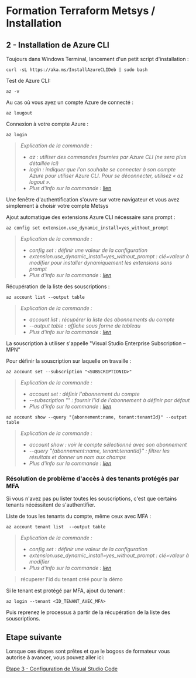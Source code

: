 # Formation Terraform Metsys / Installation

  

## 2 - Installation de Azure CLI

Toujours dans Windows Terminal, lancement d'un petit script d'installation :

```curl -sL https://aka.ms/InstallAzureCLIDeb | sudo bash```

Test de Azure CLI:

```az -v```

Au cas où vous ayez un compte Azure de connecté :

```az lougout```

Connexion à votre compte Azure :

```az login```

>_Explication de la commande :_
>- _az : utiliser des commandes fournies par Azure CLI (ne sera plus détaillée ici)_
>- _login : indiquer que l'on souhaite se connecter à son compte Azure pour utiliser Azure CLI. Pour se déconnecter, utilisez « az logout »._
>- _Plus d'info sur la commande :_ [lien](https://docs.microsoft.com/en-us/cli/azure/reference-index?view=azure-cli-latest#az-login)

Une fenêtre d'authentification s'ouvre sur votre navigateur et vous avez simplement à choisir votre compte Metsys

Ajout automatique des extensions Azure CLI nécessaire sans prompt :

```az config set extension.use_dynamic_install=yes_without_prompt```

>_Explication de la commande :_
>- _config set : définir une valeur de la configuration_
>- _extension.use_dynamic_install=yes_without_prompt : clé=valeur à modifier pour installer dynamiquement les extensions sans prompt_
>- _Plus d'info sur la commande : [lien](https://docs.microsoft.com/en-us/cli/azure/config?view=azure-cli-latest#az_config_set)_



Récupération de la liste des souscriptions :

```az account list --output table```

>_Explication de la commande :_
>- _account list : récupérer la liste des abonnements du compte_
>- _--output table : affiche sous forme de tableau_
>- _Plus d'info sur la commande : [lien](https://docs.microsoft.com/en-us/cli/azure/account?view=azure-cli-latest#az-account-list)_

La souscription à utiliser s'appelle "Visual Studio Enterprise Subscription – MPN"

Pour définir la souscription sur laquelle on travaille :

```az account set --subscription "<SUBSCRIPTIONID>"```

>_Explication de la commande :_
>- _account set : définir l'abonnement du compte_
>- _--subscription "<SUBSCRIPTIONID>" : fournir l'id de l'abonnement à définir par défaut_
>- _Plus d'info sur la commande : [lien](https://docs.microsoft.com/en-us/cli/azure/account?view=azure-cli-latest#az-account-set)_

```az account show --query "{abonnement:name, tenant:tenantId}" --output table```

>_Explication de la commande :_
>- _account show : voir le compte sélectionné avec son abonnement_
>- _--query "{abonnement:name, tenant:tenantId}" : filtrer les résultats et donner un nom aux champs_
>- _Plus d'info sur la commande : [lien](https://docs.microsoft.com/fr-fr/cli/azure/account?view=azure-cli-latest#az_account_show)_

### Résolution de problème d'accès à des tenants protégés par MFA

Si vous n'avez pas pu lister toutes les souscriptions, c'est que certains tenants nécéssitent de s'authentifier.

Liste de tous les tenants du compte, même ceux avec MFA :

```az account tenant list  --output table```

>_Explication de la commande :_
>- _config set : définir une valeur de la configuration_
>- _extension.use_dynamic_install=yes_without_prompt : clé=valeur à modifier_
>- _Plus d'info sur la commande : [lien](https://docs.microsoft.com/fr-fr/cli/azure/account/tenant?view=azure-cli-latest)_

> récuperer l'id du tenant créé pour la démo

Si le tenant est protégé par MFA, ajout du tenant :

```az login --tenant <ID_TENANT_AVEC_MFA>```

Puis reprenez le processus à partir de la récupération de la liste des souscriptions.

## Etape suivante
Lorsque ces étapes sont prêtes et que le bogoss de formateur vous autorise à avancer, vous pouvez aller ici:

[Etape 3 - Configuration de Visual Studio Code](https://github.com/HeuScripts/Formation/tree/main/Installation/Etape-3)